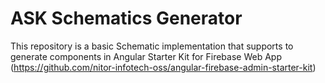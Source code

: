 # ASK Schematics Generator

This repository is a basic Schematic implementation that supports to generate components in Angular Starter Kit for Firebase Web App (https://github.com/nitor-infotech-oss/angular-firebase-admin-starter-kit)
